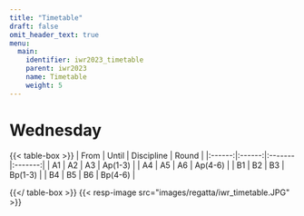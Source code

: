 ```yaml
---
title: "Timetable"
draft: false
omit_header_text: true
menu:
  main:
    identifier: iwr2023_timetable
    parent: iwr2023
    name: Timetable
    weight: 5
---
```


# Wednesday

{{< table-box >}}
| From | Until | Discipline | Round |
|:------:|:------:|:-------|:-------:|
| A1 | A2 | A3 | Ap(1-3) |
| A4 | A5 | A6 | Ap(4-6) |
| B1 | B2 | B3 | Bp(1-3) |
| B4 | B5 | B6 | Bp(4-6) |

{{</ table-box >}}
{{< resp-image src="images/regatta/iwr_timetable.JPG" >}}
